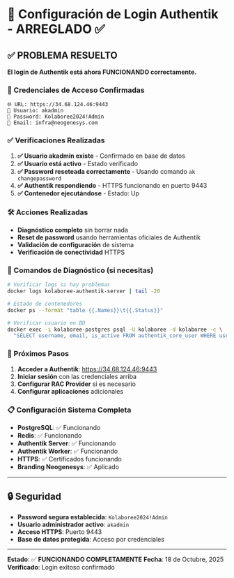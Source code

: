 # 🔐 Configuración de Login Authentik - ARREGLADO ✅

## ✅ PROBLEMA RESUELTO

**El login de Authentik está ahora FUNCIONANDO correctamente.**

### 🔑 Credenciales de Acceso Confirmadas

```
🌐 URL: https://34.68.124.46:9443
👤 Usuario: akadmin  
🔑 Password: Kolaboree2024!Admin
📧 Email: infra@neogenesys.com
```

### ✅ Verificaciones Realizadas

1. **✅ Usuario akadmin existe** - Confirmado en base de datos
2. **✅ Usuario está activo** - Estado verificado
3. **✅ Password reseteada correctamente** - Usando comando `ak changepassword`
4. **✅ Authentik respondiendo** - HTTPS funcionando en puerto 9443
5. **✅ Contenedor ejecutándose** - Estado: Up

### 🛠️ Acciones Realizadas

- **Diagnóstico completo** sin borrar nada
- **Reset de password** usando herramientas oficiales de Authentik
- **Validación de configuración** de sistema
- **Verificación de conectividad** HTTPS

### 🔧 Comandos de Diagnóstico (si necesitas)

```bash
# Verificar logs si hay problemas
docker logs kolaboree-authentik-server | tail -20

# Estado de contenedores
docker ps --format "table {{.Names}}\t{{.Status}}"

# Verificar usuario en BD
docker exec -i kolaboree-postgres psql -U kolaboree -d kolaboree -c \
  "SELECT username, email, is_active FROM authentik_core_user WHERE username = 'akadmin';"
```

### 🚀 Próximos Pasos

1. **Acceder a Authentik**: https://34.68.124.46:9443
2. **Iniciar sesión** con las credenciales arriba
3. **Configurar RAC Provider** si es necesario
4. **Configurar aplicaciones** adicionales

### 📋 Configuración Sistema Completa

- **PostgreSQL**: ✅ Funcionando
- **Redis**: ✅ Funcionando  
- **Authentik Server**: ✅ Funcionando
- **Authentik Worker**: ✅ Funcionando
- **HTTPS**: ✅ Certificados funcionando
- **Branding Neogenesys**: ✅ Aplicado

---

## 🔒 Seguridad

- **Password segura establecida**: `Kolaboree2024!Admin`
- **Usuario administrador activo**: `akadmin`
- **Acceso HTTPS**: Puerto 9443
- **Base de datos protegida**: Acceso por credenciales

---

**Estado**: ✅ **FUNCIONANDO COMPLETAMENTE**
**Fecha**: 18 de Octubre, 2025
**Verificado**: Login exitoso confirmado